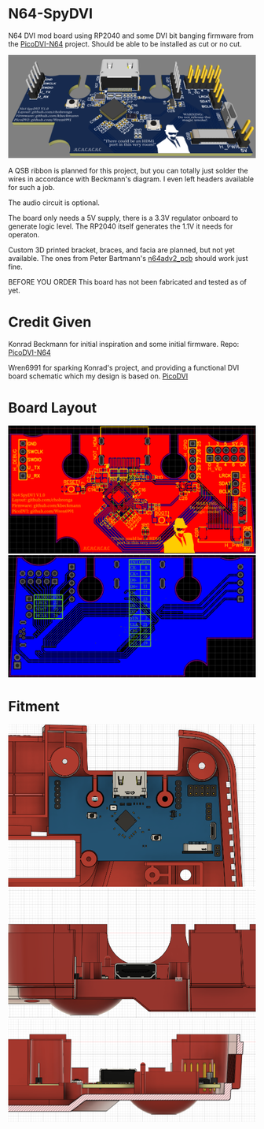 # N64-SpyDVI
N64 DVI mod board using RP2040 and some DVI bit banging firmware from the [PicoDVI-N64](https://github.com/kbeckmann/PicoDVI-N64) project. Should be able to be installed as cut or no cut.

![](./Images/Board3D.png)

A QSB ribbon is planned for this project, but you can totally just solder the wires in accordance with Beckmann's diagram. I even left headers available for such a job.

The audio circuit is optional. 

The board only needs a 5V supply, there is a 3.3V regulator onboard to generate logic level. The RP2040 itself generates the 1.1V it needs for operaton.

Custom 3D printed bracket, braces, and facia are planned, but not yet available. The ones from Peter Bartmann's [n64adv2_pcb](https://github.com/borti4938/n64adv2_pcb) should work just fine.

BEFORE YOU ORDER
This board has not been fabricated and tested as of yet.

# Credit Given
Konrad Beckmann for initial inspiration and some initial firmware. Repo: [PicoDVI-N64](https://github.com/kbeckmann/PicoDVI-N64)

Wren6991 for sparking Konrad's project, and providing a functional DVI board schematic which my design is based on. [PicoDVI](https://github.com/Wren6991/PicoDVI)

# Board Layout

![](./Images/BRDFront.png)
![](./Images/BRDBack.png)

# Fitment

![](./Images/FusionTopView.png)
![](./Images/FusionBackView.png)
![](./Images/FusionFrontSectionView.png)
